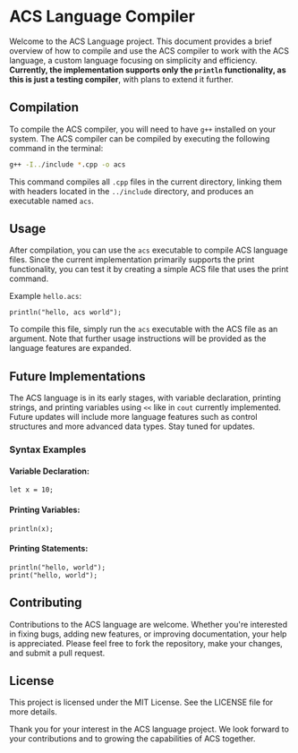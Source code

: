 # ACS Language Compiler

Welcome to the ACS Language project. This document provides a brief overview of how to compile and use the ACS compiler to work with the ACS language, a custom language focusing on simplicity and efficiency. **Currently, the implementation supports only the `println` functionality, as this is just a testing compiler**, with plans to extend it further.

## Compilation

To compile the ACS compiler, you will need to have `g++` installed on your system. The ACS compiler can be compiled by executing the following command in the terminal:

```bash
g++ -I../include *.cpp -o acs
```
This command compiles all `.cpp` files in the current directory, linking them with headers located in the `../include` directory, and produces an executable named `acs`.

## Usage

After compilation, you can use the `acs` executable to compile ACS language files. Since the current implementation primarily supports the print functionality, you can test it by creating a simple ACS file that uses the print command.

Example `hello.acs`:
```acs
println("hello, acs world");
```

To compile this file, simply run the `acs` executable with the ACS file as an argument. Note that further usage instructions will be provided as the language features are expanded.

## Future Implementations

The ACS language is in its early stages, with variable declaration, printing strings, and printing variables using `<<` like in `cout` currently implemented. Future updates will include more language features such as control structures and more advanced data types. Stay tuned for updates.

### Syntax Examples

#### Variable Declaration:
```acs
let x = 10;
```

#### Printing Variables:
```acs
println(x);
```

#### Printing Statements:
```acs
println("hello, world");
print("hello, world");
```



## Contributing

Contributions to the ACS language are welcome. Whether you're interested in fixing bugs, adding new features, or improving documentation, your help is appreciated. Please feel free to fork the repository, make your changes, and submit a pull request.

## License

This project is licensed under the MIT License. See the LICENSE file for more details.

Thank you for your interest in the ACS language project. We look forward to your contributions and to growing the capabilities of ACS together.